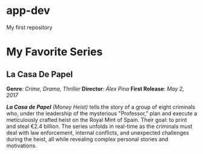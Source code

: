 # app-dev
My first repository
# My Favorite Series
## La Casa De Papel

**Genre**: *Crime, Drama, Thriller*
**Director**: *Álex Pina*
**First Release**: *May 2, 2017*

***La Casa de Papel*** _(Money Heist)_ tells the story of a group of eight criminals who, under the leadership of the mysterious "Professor," plan and execute a meticulously crafted heist on the Royal Mint of Spain. Their goal: to print and steal €2.4 billion. The series unfolds in real-time as the criminals must deal with law enforcement, internal conflicts, and unexpected challenges during the heist, all while revealing complex personal stories and motivations.
